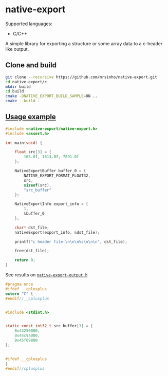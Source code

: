 # native-export

Supported languages:
 - C/C++

A simple library for exporting a structure or some array data to a c-header like output.

## Clone and build

```bash
git clone --recursive https://github.com/mrsinho/native-export.git
cd native-export/c
mkdir build
cd build
cmake -DNATIVE_EXPORT_BUILD_SAMPLE=ON ..
cmake --build .
```

## [Usage example](c/sample/src/native-export-sample.c)

```c
#include <native-export/native-export.h>
#include <assert.h>

int main(void) {

	float src[3] = {
		165.0f, 1613.0f, 7891.0f
	};

	NativeExportBuffer buffer_0 = {
		NATIVE_EXPORT_FORMAT_FLOAT32,
		src,
		sizeof(src),
		"src_buffer"
	};

	NativeExportInfo export_info = {
	    1,
		&buffer_0
	};

	char* dst_file;
	nativeExport(export_info, &dst_file);

	printf("c header file:\n\n\n%s\n\n\n", dst_file);

	free(dst_file);

	return 0;
}
```

See results on [`native-export-output.h`](c/sample/native-export-output.h)

```c
#pragma once
#ifdef __cplusplus
extern "C" {
#endif//__cplusplus


#include <stdint.h>


static const int32_t src_buffer[3] = {
	0x43250000,
	0x44c9a000,
	0x45f69800
};


#ifdef __cplusplus
}
#endif//cplusplus
```